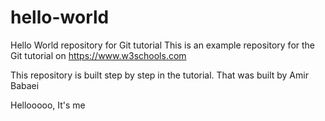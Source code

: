 # hello-world
Hello World repository for Git tutorial
This is an example repository for the Git tutorial on https://www.w3schools.com

This repository is built step by step in the tutorial.
That was built by Amir Babaei

Hellooooo, It's me
